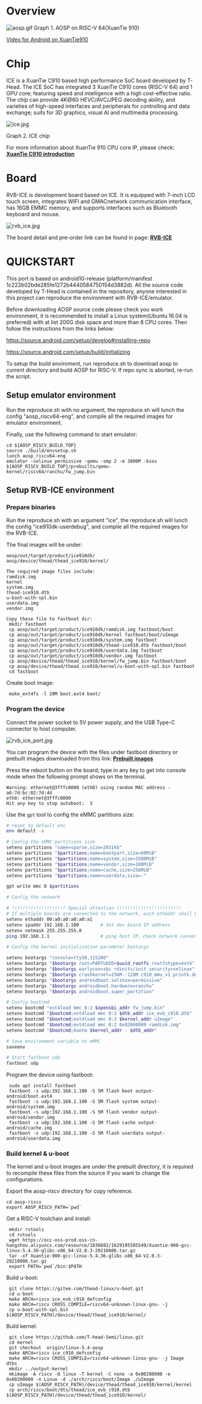 # Overview

![aosp.gif](https://github.com/T-head-Semi/aosp-riscv/blob/main/resources/aosp.gif?raw=true)
Graph 1. AOSP on RISC-V 64(XuanTie 910)

[Video for Android on XuanTie910](https://occ-oss-prod.oss-cn-hangzhou.aliyuncs.com/share/riscv_android_demo.mp4)

# Chip
ICE is a XuanTie C910 based high performance SoC board developed by T-Head. The ICE SoC has integrated 3 XuanTie C910 cores (RISC-V 64) and 1 GPU core; featuring speed and intelligence with a high cost-effective ratio. The chip can provide 4K@60 HEVC/AVC/JPEG decoding ability, and varieties of high-speed interfaces and peripherals for controlling and data exchange; suits for 3D graphics, visual AI and multimedia processing.

![ice.jpg](https://github.com/T-head-Semi/aosp-riscv/blob/main/resources/ice.jpg?raw=true)

Graph 2. ICE chip

For more information about XuanTie 910 CPU core IP, please check: [**XuanTie C910 introduction**](https://occ.t-head.cn/vendor/cpu/index?spm=a2cl5.14294226.0.0.6700df2098XZyN&id=3806788968558108672)

# Board
RVB-ICE is development board based on ICE. It is equipped with 7-inch LCD touch screen,  integrates WIFl and GMACnetwork communication interface, has 16GB EMMC memory,  and supports interfaces such as Bluetooth keyboard and mouse.

![rvb_ice.jpg](https://github.com/T-head-Semi/aosp-riscv/blob/main/resources/rvb_ice.jpg?raw=true)

The board detail and pre-order link can be found in page: [**RVB-ICE**](https://occ.t-head.cn/community/risc_v_en/detail?id=RVB-ICE)

# QUICKSTART
This port is based on android10-release (platform/manifest 1c222b02bde285fe1272b4440584750154d3882d). All the source code developed by T-Head is contained in the repository, anyone interested in this project can reproduce the environment with RVB-ICE/emulator.

Before downloading AOSP source code please check you work environment, it is recommended to install a Linux system(Ubuntu 16.04 is preferred) with at list 200G disk space and more than 8 CPU cores. Then follow the instructions from the links below:

https://source.android.com/setup/develop#installing-repo

https://source.android.com/setup/build/initializing

To setup the build enviroment, run reproduce.sh to download aosp to current directory and build AOSP for RISC-V. If repo sync is aborted, re-run the script.

## Setup emulator environment

Run the reproduce.sh with no argument, the reproduce.sh will lunch the config "aosp_riscv64-eng", and compile all the required images for emulator environment.

Finally, use the following command to start emulator:

```
cd ${AOSP_RISCV_BUILD_TOP}
source ./build/envsetup.sh
lunch aosp_riscv64-eng
emulator -selinux permissive -qemu -smp 2 -m 3800M -bios ${AOSP_RISCV_BUILD_TOP}/prebuilts/qemu-kernel/riscv64/ranchu/fw_jump.bin
```

## Setup RVB-ICE environment
### Prepare binaries
Run the reproduce.sh with an argument "ice", the reproduce.sh will lunch the config "ice910dk-userdebug", and compile all the required images for the RVB-ICE.

The final images will be under:
```
aosp/out/target/product/ice910dk/
aosp/device/thead/thead_ice910/kernel/

The required image files include:
ramdisk.img
kernel
system.img
thead-ice910.dtb
u-boot-with-spl.bin
userdata.img
vendor.img

Copy these file to fastboot dir:
 mkdir fastboot
 cp aosp/out/target/product/ice910dk/ramdisk.img fastboot/boot
 cp aosp/out/target/product/ice910dk/kernel fastboot/boot/uImage
 cp aosp/out/target/product/ice910dk/system.img fastboot
 cp aosp/out/target/product/ice910dk/thead-ice910.dtb fastboot/boot
 cp aosp/out/target/product/ice910dk/userdata.img fastboot
 cp aosp/out/target/product/ice910dk/vendor.img fastboot
 cp aosp/device/thead/thead_ice910/kernel/fw_jump.bin fastboot/boot
 cp aosp/device/thead/thead_ice910/kernel/u-boot-with-spl.bin fastboot
 cd fastboot
```

Create boot image:
```
 make_ext4fs -l 20M boot.ext4 boot/
```

### Program the device
Connect the power socket to 5V power supply, and the USB Type-C connector to host computer.

![rvb_ice_port.jpg](https://github.com/T-head-Semi/aosp-riscv/blob/main/resources/rvb_ice_port.jpg?raw=true)

You can program the device with the files under fastboot directory or prebuilt images downloaded from this link:
[**Prebuilt images**](https://rosp-riscv.oss-cn-hangzhou.aliyuncs.com/prebuilts/images/ice/android-rvb-ice-images_20210113.tar.bz2)

Press the reboot button on the board; type in any key to get into console mode when the following prompt shows on the terminal.

```
Warning: ethernet@3fffc0000 (eth0) using random MAC address - a6:7d:bc:02:7d:4d
eth0: ethernet@3fffc0000
Hit any key to stop autoboot:  3
```

Use the `gpt` tool to config the eMMC partitions size:

```bash
# reset to default env
env default -a

# Config the eMMC partitions size
setenv partitions "name=sparse,size=2031kb"
setenv partitions "$partitions;name=bootpart,size=60MiB"
setenv partitions "$partitions;name=system,size=1500MiB"
setenv partitions "$partitions;name=vendor,size=100MiB"
setenv partitions "$partitions;name=cache,size=256MiB"
setenv partitions "$partitions;name=userdata,size=-"

gpt write mmc 0 $partitions

# Config the network

# !!!!!!!!!!!!!!!!!!!! Special attention !!!!!!!!!!!!!!!!!!!!!!!!
# If multiple boards are connected to the network, each ethaddr shall be unique
setenv ethaddr 00:a0:a0:a0:a0:a1
setenv ipaddr 192.168.1.100        # Set dev board IP address
setenv netmask 255.255.255.0
ping 192.168.1.1                   # ping host IP，check network connection

# Config the kernel initialization parameter bootargs

setenv bootargs "console=ttyS0,115200"
setenv bootargs "$bootargs root=PARTUUID=$uuid_rootfs rootfstype=ext4"
setenv bootargs "$bootargs earlycon=sbi rdinit=/init security=selinux"
setenv bootargs "$bootargs crashkernel=256M-:128M c910_mmu_v1 printk.devkmsg=on"
setenv bootargs "$bootargs androidboot.selinux=permissive"
setenv bootargs "$bootargs androidboot.hardware=ranchu"
setenv bootargs "$bootargs androidboot.super_partition"

# Config bootcmd
setenv bootcmd "ext4load mmc 0:2 $opensbi_addr fw_jump.bin"
setenv bootcmd "$bootcmd;ext4load mmc 0:2 $dtb_addr ice_evb_c910.dtb"
setenv bootcmd "$bootcmd;ext4load mmc 0:2 $kernel_addr uImage"
setenv bootcmd "$bootcmd;ext4load mmc 0:2 0x02000000 ramdisk.img"
setenv bootcmd "$bootcmd;bootm $kernel_addr - $dtb_addr"

# Save environment variable to eMMC
saveenv

# Start fastboot udp
fastboot udp
```

Program the device using fastboot:
```
 sudo apt install fastboot
 fastboot -s udp:192.168.1.100 -S 5M flash boot output-android/boot.ext4
 fastboot -s udp:192.168.1.100 -S 5M flash system output-android/system.img
 fastboot -s udp:192.168.1.100 -S 5M flash vendor output-android/vendor.img
 fastboot -s udp:192.168.1.100 -S 5M flash cache output-android/cache.img
 fastboot -s udp:192.168.1.100 -S 5M flash userdata output-android/userdata.img
```

### Build kernel & u-boot
The kernel and u-boot images are under the prebuilt directory, it is required to recompile these files from the source if you want to change the configurations.

Export the aosp-riscv directory for copy reference.
```
cd aosp-riscv
export AOSP_RISCV_PATH=`pwd`
```

Get a RISC-V toolchain and install:
```
 mkdir rvtools
 cd rvtools
 wget https://occ-oss-prod.oss-cn-hangzhou.aliyuncs.com/resource/1836682/1629195585549/Xuantie-900-gcc-linux-5.4.36-glibc-x86_64-V2.0.3-20210806.tar.gz
 tar -xf Xuantie-900-gcc-linux-5.4.36-glibc-x86_64-V2.0.3-20210806.tar.gz
 export PATH=`pwd`/bin:$PATH
```

Build u-boot:
```
 git clone https://gitee.com/thead-linux/u-boot.git
 cd u-boot
 make ARCH=riscv ice_evb_c910_defconfig
 make ARCH=riscv CROSS_COMPILE=riscv64-unknown-linux-gnu- -j
 cp u-boot-with-spl.bin $(AOSP_RISCV_PATH)/device/thead/thead_ice910/kernel/
```

Build kernel:
```
 git clone https://github.com/T-head-Semi/linux.git
 cd kernel
 git checkout  origin/linux-5.4-aosp
 make ARCH=riscv ice_c910_defconfig
 make ARCH=riscv CROSS_COMPILE=riscv64-unknown-linux-gnu- -j Image dtbs
 mkdir ../output-kernel
 mkimage -A riscv -O linux -T kernel -C none -a 0x00200000 -e 0x00200000 -n Linux -d ./arch/riscv/boot/Image ./uImage
 cp uImage $(AOSP_RISCV_PATH)/device/thead/thead_ice910/kernel/kernel
 cp arch/riscv/boot/dts/thead/ice_evb_c910.dtb $(AOSP_RISCV_PATH)/device/thead/thead_ice910/kernel/
```
